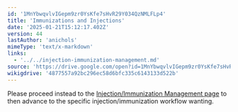 ```yaml
---
id: '1MnYbwqvlvIGepm9zr0YsKfe7sHvR29Y034QzNMLFLp4'
title: 'Immunizations and Injections'
date: '2025-01-21T15:12:17.402Z'
version: 44
lastAuthor: 'anichols'
mimeType: 'text/x-markdown'
links:
  - '../../injection-immunization-management.md'
source: 'https://drive.google.com/open?id=1MnYbwqvlvIGepm9zr0YsKfe7sHvR29Y034QzNMLFLp4'
wikigdrive: '4877557a92bc296ec58d6bfc335c6143133d522b'
---
```

Please proceed instead to the [Injection/Immunization Management page](../../injection-immunization-management.md) to then advance to the specific injection/immunization workflow wanting.
